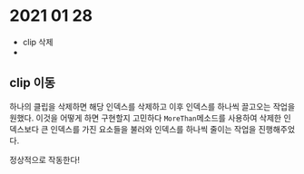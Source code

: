 # 2021 01 28
* clip 삭제
* 

## clip 이동

하나의 클립을 삭제하면 해당 인덱스를 삭제하고 이후 인덱스를 하나씩 끌고오는 작업을 원했다. 이것을 어떻게 하면 구현할지 고민하다 `MoreThan`메소드를 사용하여 삭제한 인덱스보다 큰 인덱스를 가진 요소들을 불러와 인덱스를 하나씩 줄이는 작업을 진행해주었다.

정상적으로 작동한다! 
